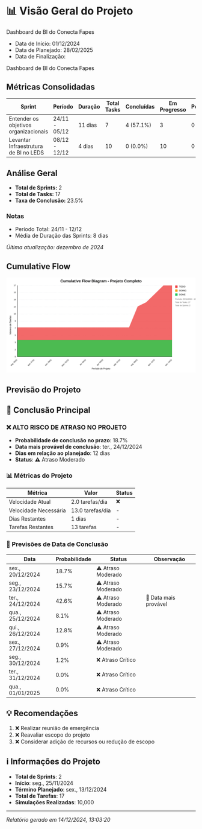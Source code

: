 # 📊 Visão Geral do Projeto 

Dashboard de BI do Conecta Fapes
* Data de Início: 01/12/2024
* Data de Planejado: 28/02/2025
* Data de Finalização: 

Dashboard de BI do Conecta Fapes
## Métricas Consolidadas

| Sprint | Período | Duração | Total Tasks | Concluídas | Em Progresso | Pendentes | Velocidade | Eficiência |
|--------|---------|----------|-------------|------------|--------------|-----------|------------|------------|
| Entender os objetivos organizacionais | 24/11 - 05/12 | 11 dias | 7 | 4 (57.1%) | 3 | 0 | 0.36/dia | 57.1% |
| Levantar Infraestrutura de BI no LEDS | 08/12 - 12/12 | 4 dias | 10 | 0 (0.0%) | 10 | 0 | 0/dia | 0.0% |

## Análise Geral

- **Total de Sprints:** 2
- **Total de Tasks:** 17
- **Taxa de Conclusão:** 23.5%

### Notas
- Período Total: 24/11 - 12/12
- Média de Duração das Sprints: 8 dias

*Última atualização: dezembro de 2024*

## Cumulative Flow 
![ Cumulative Flow](./project-cfd.svg)



 ## Previsão do Projeto 

## 🎯 Conclusão Principal

### ❌ ALTO RISCO DE ATRASO NO PROJETO

- **Probabilidade de conclusão no prazo**: 18.7%
- **Data mais provável de conclusão**: ter., 24/12/2024
- **Dias em relação ao planejado**: 12 dias
- **Status**: ⚠️ Atraso Moderado

### 📊 Métricas do Projeto

| Métrica | Valor | Status |
|---------|--------|--------|
| Velocidade Atual | 2.0 tarefas/dia | ❌ |
| Velocidade Necessária | 13.0 tarefas/dia | - |
| Dias Restantes | 1 dias | - |
| Tarefas Restantes | 13 tarefas | - |

### 📅 Previsões de Data de Conclusão

| Data | Probabilidade | Status | Observação |
|------|---------------|---------|------------|
| sex., 20/12/2024 | 18.7% | ⚠️ Atraso Moderado |  |
| seg., 23/12/2024 | 15.7% | ⚠️ Atraso Moderado |  |
| ter., 24/12/2024 | 42.6% | ⚠️ Atraso Moderado | 📍 Data mais provável |
| qua., 25/12/2024 | 8.1% | ⚠️ Atraso Moderado |  |
| qui., 26/12/2024 | 12.8% | ⚠️ Atraso Moderado |  |
| sex., 27/12/2024 | 0.9% | ⚠️ Atraso Moderado |  |
| seg., 30/12/2024 | 1.2% | ❌ Atraso Crítico |  |
| ter., 31/12/2024 | 0.0% | ❌ Atraso Crítico |  |
| qua., 01/01/2025 | 0.0% | ❌ Atraso Crítico |  |

## 💡 Recomendações

1. ❌ Realizar reunião de emergência
2. ❌ Reavaliar escopo do projeto
3. ❌ Considerar adição de recursos ou redução de escopo

## ℹ️ Informações do Projeto

- **Total de Sprints**: 2
- **Início**: seg., 25/11/2024
- **Término Planejado**: sex., 13/12/2024
- **Total de Tarefas**: 17
- **Simulações Realizadas**: 10,000

---
*Relatório gerado em 14/12/2024, 13:03:20*
